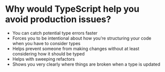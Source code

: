 # Why would TypeScript help you avoid production issues?

- You can catch potential type errors faster
- Forces you to be intentional about how you’re structuring your code when you have to consider types
- Helps prevent someone from making changes without at least considering how it should be typed
- Helps with sweeping refactors
- Shows you very clearly where things are broken when a type is updated

